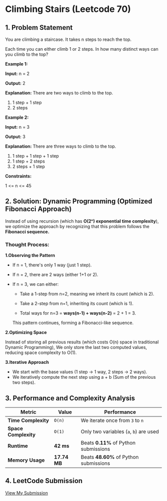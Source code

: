 # Climbing Stairs (Leetcode 70)

## 1. Problem Statement

You are climbing a staircase. It takes n steps to reach the top.

Each time you can either climb 1 or 2 steps. In how many distinct ways can you climb to the top?

**Example 1:**

**Input:** n = 2

**Output:** 2

**Explanation:** There are two ways to climb to the top.

1. 1 step + 1 step
2. 2 steps

**Example 2:**

**Input:** n = 3

**Output:** 3

**Explanation:** There are three ways to climb to the top.

1. 1 step + 1 step + 1 step
2. 1 step + 2 steps
3. 2 steps + 1 step

**Constraints:**

1 <= n <= 45

## 2. Solution: Dynamic Programming (Optimized Fibonacci Approach)

Instead of using recursion (which has **O(2ⁿ) exponential time complexity**), we optimize the approach by recognizing that this problem follows the **Fibonacci sequence.**

### Thought Process:

**1.Observing the Pattern**

- If n = 1, there's only 1 way (just 1 step).
- If n = 2, there are 2 ways (either 1+1 or 2).
- If n = 3, we can either:

  - Take a 1-step from n=2, meaning we inherit its count (which is 2).

  - Take a 2-step from n=1, inheriting its count (which is 1).

  - Total ways for n=3 = **ways(n-1) + ways(n-2)** = 2 + 1 = 3.

  This pattern continues, forming a Fibonacci-like sequence.

**2.Optimizing Space**

Instead of storing all previous results (which costs O(n) space in traditional Dynamic Programming),
We only store the last two computed values, reducing space complexity to O(1).

**3.Iterative Approach**

- We start with the base values (1 step → 1 way, 2 steps → 2 ways).
- We iteratively compute the next step using a + b (Sum of the previous two steps).

## 3. Performance and Complexity Analysis

| Metric               | Value        | Performance                            |
| -------------------- | ------------ | -------------------------------------- |
| **Time Complexity**  | `O(n)`       | We iterate once from `3` to `n`        |
| **Space Complexity** | `O(1)`       | Only two variables (`a`, `b`) are used |
| **Runtime**          | **42 ms**    | Beats **0.11%** of Python submissions  |
| **Memory Usage**     | **17.74 MB** | Beats **48.60%** of Python submissions |

## 4. LeetCode Submission

[View My Submission](https://leetcode.com/problems/climbing-stairs/submissions/1562324621/)
